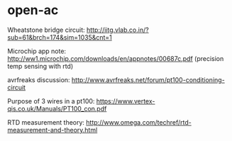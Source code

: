 # open-ac

Wheatstone bridge circuit: http://iitg.vlab.co.in/?sub=61&brch=174&sim=1035&cnt=1

Microchip app note: http://ww1.microchip.com/downloads/en/appnotes/00687c.pdf (precision temp sensing with rtd)

avrfreaks discussion: http://www.avrfreaks.net/forum/pt100-conditioning-circuit

Purpose of 3 wires in a pt100: https://www.vertex-qis.co.uk/Manuals/PT100_con.pdf

RTD measurement theory: http://www.omega.com/techref/rtd-measurement-and-theory.html

